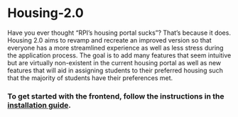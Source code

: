 # Housing-2.0
Have you ever thought “RPI’s housing portal sucks”? That’s because it does. Housing 2.0 aims to revamp and recreate an improved version so that everyone has a more streamlined experience as well as less stress during the application process. The goal is to add many features that seem intuitive but are virtually non-existent in the current housing portal as well as new features that will aid in assigning students to their preferred housing such that the majority of students have their preferences met.

### To get started with the frontend, follow the instructions in the [installation guide](./install.md).

